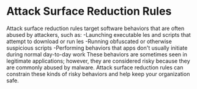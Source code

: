 # Attack Surface Reduction Rules 
Attack surface reduction rules target software behaviors that are often abused by attackers, such as: -Launching executable les and scripts that attempt to download or run les -Running obfuscated or otherwise suspicious scripts -Performing behaviors that apps don't usually initiate during normal day-to-day work These behaviors are sometimes seen in legitimate applications; however, they are considered risky because they are commonly abused by malware. Attack surface reduction rules can constrain these kinds of risky behaviors and help keep your organization safe.